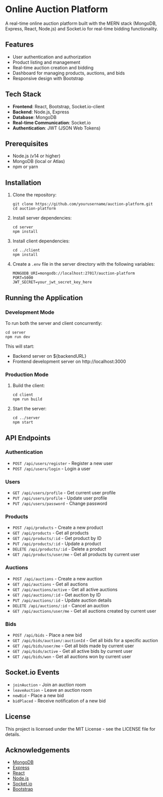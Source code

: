 # Online Auction Platform

A real-time online auction platform built with the MERN stack (MongoDB, Express, React, Node.js) and Socket.io for real-time bidding functionality.

## Features

- User authentication and authorization
- Product listing and management
- Real-time auction creation and bidding
- Dashboard for managing products, auctions, and bids
- Responsive design with Bootstrap

## Tech Stack

- **Frontend**: React, Bootstrap, Socket.io-client
- **Backend**: Node.js, Express
- **Database**: MongoDB
- **Real-time Communication**: Socket.io
- **Authentication**: JWT (JSON Web Tokens)

## Prerequisites

- Node.js (v14 or higher)
- MongoDB (local or Atlas)
- npm or yarn

## Installation

1. Clone the repository:
   ```
   git clone https://github.com/yourusername/auction-platform.git
   cd auction-platform
   ```

2. Install server dependencies:
   ```
   cd server
   npm install
   ```

3. Install client dependencies:
   ```
   cd ../client
   npm install
   ```

4. Create a `.env` file in the server directory with the following variables:
   ```
   MONGODB_URI=mongodb://localhost:27017/auction-platform
   PORT=5000
   JWT_SECRET=your_jwt_secret_key_here
   ```

## Running the Application

### Development Mode

To run both the server and client concurrently:

```
cd server
npm run dev
```

This will start:
- Backend server on ${backendURL}
- Frontend development server on http://localhost:3000

### Production Mode

1. Build the client:
   ```
   cd client
   npm run build
   ```

2. Start the server:
   ```
   cd ../server
   npm start
   ```

## API Endpoints

### Authentication
- `POST /api/users/register` - Register a new user
- `POST /api/users/login` - Login a user

### Users
- `GET /api/users/profile` - Get current user profile
- `PUT /api/users/profile` - Update user profile
- `PUT /api/users/password` - Change password

### Products
- `POST /api/products` - Create a new product
- `GET /api/products` - Get all products
- `GET /api/products/:id` - Get product by ID
- `PUT /api/products/:id` - Update a product
- `DELETE /api/products/:id` - Delete a product
- `GET /api/products/user/me` - Get all products by current user

### Auctions
- `POST /api/auctions` - Create a new auction
- `GET /api/auctions` - Get all auctions
- `GET /api/auctions/active` - Get all active auctions
- `GET /api/auctions/:id` - Get auction by ID
- `PUT /api/auctions/:id` - Update auction details
- `DELETE /api/auctions/:id` - Cancel an auction
- `GET /api/auctions/user/me` - Get all auctions created by current user

### Bids
- `POST /api/bids` - Place a new bid
- `GET /api/bids/auction/:auctionId` - Get all bids for a specific auction
- `GET /api/bids/user/me` - Get all bids made by current user
- `GET /api/bids/active` - Get all active bids by current user
- `GET /api/bids/won` - Get all auctions won by current user

## Socket.io Events

- `joinAuction` - Join an auction room
- `leaveAuction` - Leave an auction room
- `newBid` - Place a new bid
- `bidPlaced` - Receive notification of a new bid

## License

This project is licensed under the MIT License - see the LICENSE file for details.

## Acknowledgements

- [MongoDB](https://www.mongodb.com/)
- [Express](https://expressjs.com/)
- [React](https://reactjs.org/)
- [Node.js](https://nodejs.org/)
- [Socket.io](https://socket.io/)
- [Bootstrap](https://getbootstrap.com/) 